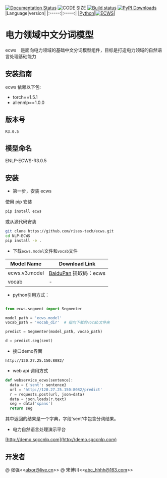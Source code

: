 [![Documentation Status](https://readthedocs.org/projects/nlp-ecws-r30/badge/?version=latest)](https://nlp-ecws-r30.readthedocs.io/zh_CN/latest/?badge=latest)
![CODE SIZE](https://img.shields.io/github/languages/code-size/rises-tech/ecws)
[![Build status](https://ci.appveyor.com/api/projects/status/67pa0koiuf7pi1ql?svg=true)](https://ci.appveyor.com/project/campper/ecws)
[![PyPI Downloads](https://img.shields.io/pypi/dm/ecws.svg)](https://pypi.python.org/pypi/ecws)
|Language|version|
|:-----:|:-----:|
|[Python](python/README.md)|[![ECWS](https://img.shields.io/pypi/v/ecws?label=ecws)](https://pypi.org/project/ecws/)|

#   电力领域中文分词模型
ecws　是面向电力领域的基础中文分词模型组件，目标是打造电力领域的自然语言处理基础能力

## 安装指南
ecws 依赖以下包:

+ torch==1.5.1
+ allennlp==1.0.0


## 版本号
```
R3.0.5
```

## 模型命名
  ENLP-ECWS-R3.0.5

## 安装

* 第一步，安装 ecws

使用 pip 安装
```bash
pip install ecws
```
或从源代码安装

```bash
git clone https://github.com/rises-tech/ecws.git
cd NLP-ECWS
pip install -e .
```
 
* 下载`ecws.model`文件和`vocab`文件

| Model Name  | Download Link |
| ------------------  |  ---------------  |
| ecws.v3.model | [BaiduPan](https://pan.baidu.com/s/1a6DoMVRdJLdC9gZOJL88aA) 提取码：ecws |
| vocab | - |



* python引用方式：

```python

from ecws.segment import Segmenter

model_path = 'ecws.model'
vocab_path = 'vocab_dir'  # 指向下载的vocab文件夹

predict = Segmenter(model_path, vocab_path)

d = predict.seg(sent)
```
* 接口demo界面
```
http://120.27.25.150:8082/
```

* web api 调用方式

```python
def webservice_ecws(sentence):
  data = {'sent': sentence}
  url = 'http://120.27.25.150:8082/predict'
  r = requests.post(url, json=data)
  data = json.loads(r.text)
  seg = data['spans']
  return seg
```
其中返回的结果是一个字典，字段'sent'中包含分词结果。

* 电力自然语言处理演示平台

[http://demo.sgccnlp.com](http://demo.sgccnlp.com)

## 开发者
@ 张强<<[alxor@live.cn](alxor@live.cn)>>
@ 宋博川<<[abc_hhhh@163.com](abc_hhhh@163.com)>>

